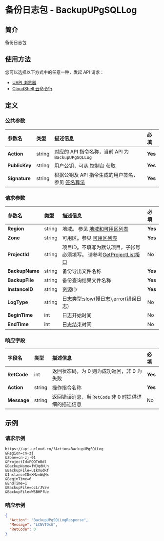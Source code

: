 # 备份日志包 - BackupUPgSQLLog

## 简介

备份日志包






## 使用方法

您可以选择以下方式中的任意一种，发起 API 请求：
- [UAPI 浏览器](https://console.ucloud.cn/uapi/detail?id=BackupUPgSQLLog)
- [CloudShell 云命令行](https://shell.ucloud.cn/)


## 定义

### 公共参数

| 参数名 | 类型 | 描述信息 | 必填 |
|:---|:---|:---|:---|
| **Action**     | string  | 对应的 API 指令名称，当前 API 为 `BackupUPgSQLLog`                        | **Yes** |
| **PublicKey**  | string  | 用户公钥，可从 [控制台](https://console.ucloud.cn/uapi/apikey) 获取                                             | **Yes** |
| **Signature**  | string  | 根据公钥及 API 指令生成的用户签名，参见 [签名算法](api/summary/signature.md)  | **Yes** |

### 请求参数

| 参数名 | 类型 | 描述信息 | 必填 |
|:---|:---|:---|:---|
| **Region** | string | 地域。 参见 [地域和可用区列表](https://docs.ucloud.cn/api/summary/regionlist) |**Yes**|
| **Zone** | string | 可用区。参见 [可用区列表](https://docs.ucloud.cn/api/summary/regionlist) |**Yes**|
| **ProjectId** | string | 项目ID。不填写为默认项目，子帐号必须填写。 请参考[GetProjectList接口](https://docs.ucloud.cn/api/summary/get_project_list) |No|
| **BackupName** | string | 备份导出文件名称 |**Yes**|
| **BackupFile** | string | 备份查询结果文件名称 |**Yes**|
| **InstanceID** | string | 资源ID |**Yes**|
| **LogType** | string | 日志类型:slow(慢日志),error(错误日志) |No|
| **BeginTime** | int | 日志开始时间 |No|
| **EndTime** | int | 日志结束时间 |No|

### 响应字段

| 字段名 | 类型 | 描述信息 | 必填 |
|:---|:---|:---|:---|
| **RetCode** | int | 返回状态码，为 0 则为成功返回，非 0 为失败 |**Yes**|
| **Action** | string | 操作指令名称 |**Yes**|
| **Message** | string | 返回错误消息，当 `RetCode` 非 0 时提供详细的描述信息 |No|




## 示例

### 请求示例
    
```
https://api.ucloud.cn/?Action=BackupUPgSQLLog
&Region=cn-zj
&Zone=cn-zj-01
&ProjectId=FQOTmBdl
&BackupName=fWJqdHUn
&BackupFile=uIkXudRf
&InstanceID=XMzvWqMx
&BeginTime=6
&EndTime=1
&BackupFile=ocLrJVzw
&BackupFile=WSBHPfUe
```

### 响应示例
    
```json
{
  "Action": "BackupUPgSQLLogResponse",
  "Message": "LCNVTOsG",
  "RetCode": 0
}
```





